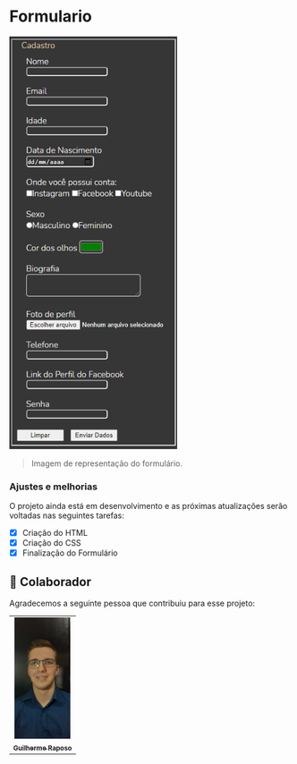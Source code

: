 # Formulario


<img src="./Formulario.png" alt="Interface Yoga" width="300px">


> Imagem de representação do formulário.

### Ajustes e melhorias

O projeto ainda está em desenvolvimento e as próximas atualizações serão voltadas nas seguintes tarefas:

- [x] Criação do HTML
- [x] Criação do CSS
- [x] Finalização do Formulário

## 🤝 Colaborador

Agradecemos a seguinte pessoa que contribuiu para esse projeto:

<table>
  <tr>
    <td align="center">
      <a href="#">
        <img src="./foto-guilherme.jpeg" width="100px" alt="Foto do Guilherme Raposo no GitHub"/><br>
        <sub>
          <b>Guilherme Raposo</b>
        </sub>
      </a>
    </td>
  </tr>
</table>
